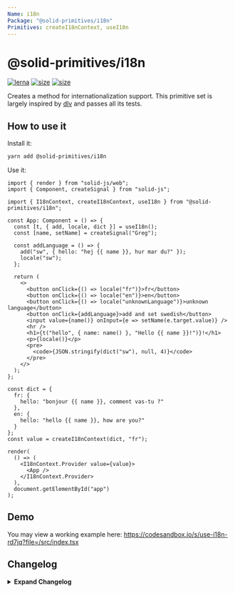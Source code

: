 ```yaml
---
Name: i18n
Package: "@solid-primitives/i18n"
Primitives: createI18nContext, useI18n
---
```


# @solid-primitives/i18n

[![lerna](https://img.shields.io/badge/maintained%20with-lerna-cc00ff.svg)](https://lerna.js.org/)
[![size](https://img.shields.io/bundlephobia/minzip/@solid-primitives/i18n)](https://bundlephobia.com/package/@solid-primitives/i18n)
[![size](https://img.shields.io/npm/v/@solid-primitives/i18n)](https://www.npmjs.com/package/@solid-primitives/i18n)

Creates a method for internationalization support. This primitive set is largely inspired by [dlv](https://github.com/developit/dlv/blob/master/index.js) and passes all its tests.

## How to use it

Install it:

```bash
yarn add @solid-primitives/i18n
```

Use it:

```tsx
import { render } from "solid-js/web";
import { Component, createSignal } from "solid-js";

import { I18nContext, createI18nContext, useI18n } from "@solid-primitives/i18n";

const App: Component = () => {
  const [t, { add, locale, dict }] = useI18n();
  const [name, setName] = createSignal("Greg");

  const addLanguage = () => {
    add("sw", { hello: "hej {{ name }}, hur mar du?" });
    locale("sw");
  };

  return (
    <>
      <button onClick={() => locale("fr")}>fr</button>
      <button onClick={() => locale("en")}>en</button>
      <button onClick={() => locale("unknownLanguage")}>unknown language</button>
      <button onClick={addLanguage}>add and set swedish</button>
      <input value={name()} onInput={e => setName(e.target.value)} />
      <hr />
      <h1>{t("hello", { name: name() }, "Hello {{ name }}!")}!</h1>
      <p>{locale()}</p>
      <pre>
        <code>{JSON.stringify(dict("sw"), null, 4)}</code>
      </pre>
    </>
  );
};

const dict = {
  fr: {
    hello: "bonjour {{ name }}, comment vas-tu ?"
  },
  en: {
    hello: "hello {{ name }}, how are you?"
  }
};
const value = createI18nContext(dict, "fr");

render(
  () => (
    <I18nContext.Provider value={value}>
      <App />
    </I18nContext.Provider>
  ),
  document.getElementById("app")
);
```

## Demo

You may view a working example here: https://codesandbox.io/s/use-i18n-rd7jq?file=/src/index.tsx

## Changelog

<details>
<summary><b>Expand Changelog</b></summary>

0.0.100

First commit of the i18n primitive.

1.0.0

General package clean-up and added testing facility.

</details>
